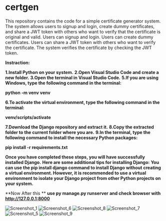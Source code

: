 # certgen
This repository contains the code for a simple certificate generator system. The system allows users to signup and login, create dummy certificates, and share a JWT token with others who want to verify that the certificate is original and valid.
Users can signup and login.
Users can create dummy certificates.
Users can share a JWT token with others who want to verify the certificate.
The system verifies the certificate by checking the JWT token.

**Instraction:**

**1.Install Python on your system.**
**2.Open Visual Studio Code and create a new folder.**
**3.Open the terminal in Visual Studio Code.**
**5.If you are using Windows, type the following command in the terminal:**

**python -m venv venv**

**6.To activate the virtual environment, type the following command in the terminal:**

**venv/scripts/activate**

**7.Download the Django repository and extract it.**
**8.Copy the extracted folder to the current folder where you are.**
**9.In the terminal, type the following command to install the necessary Python packages:**

**pip install -r requirements.txt**

**Once you have completed these steps, you will have successfully installed Django.**
**Here are some additional tips for installing Django:**
**You can use the pip install django command to install Django without creating a virtual environment. However, it is recommended to use a virtual environment to isolate your Django project from other Python projects on your system.**

**Now After this **
**use py manage.py runserver**
**and check browser with http://127.0.0.1:8000**

![Screenshot_1](https://github.com/Ardhweb/certgen/assets/68722733/e5f5af56-5595-475e-97a0-dced5740e9d6)
![Screenshot_6](https://github.com/Ardhweb/certgen/assets/68722733/7afa0016-10e1-4fbf-8fd9-759dd07126b9)
![Screenshot_8](https://github.com/Ardhweb/certgen/assets/68722733/4f74ed6e-bc35-4ba4-b014-60c374b87a20)
![Screenshot_7](https://github.com/Ardhweb/certgen/assets/68722733/2a8978ea-0a50-4b10-a8fc-6c5e7c0860c4)
![Screenshot_5](https://github.com/Ardhweb/certgen/assets/68722733/6b7f6dc9-d567-4fe3-a492-361ee1d624f4)
![Screenshot_9](https://github.com/Ardhweb/certgen/assets/68722733/07a911b3-08ed-4fa1-aa2c-c1c0da3bc3b2)
